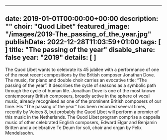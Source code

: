 
---
date: 2019-01-01T00:00:00+00:00
description: ""
choir: "Quod Libet"
featured_image: "/images/2019-The_passing_of_the_year.jpg"
publishDate: 2022-12-28T11:03:59+01:00
tags: [
]
title: "The passing of the year"
disable_share: false
year: "2019"
details: [
]
---
The Quod Libet wants to celebrate its 45 jubilee with a performance of one of the most recent compositions by the British composer Jonathan Dove. The music, for piano and double choir carries an evocative title: “The passing of the year”. It describes the cycle of seasons as a symbolic path through the cycle of human life. Jonathan Dove is one of the most known contemporary British composers, broadly active in the sphere of vocal music, already recognised as one of the prominent British composers of our time. His “The passing of the year” has been recorded several times, recently by Voices 8, but probably the Quod Libet will perform a premier of this music in the Netherlands.
The Quod Libet program comprise a cappella music of other celebrated English composers, Edward Elgar and Benjamin Britten and a celebrative Te Deum for soli, choir and organ by Felix Mendelssohn.
